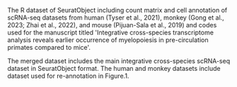 The R dataset of SeuratObject including count matrix and cell annotation of scRNA-seq datasets from human (Tyser et al., 2021), monkey (Gong et al., 2023; Zhai et al., 2022), and mouse (Pijuan-Sala et al., 2019) and codes used for the manuscript titled 'Integrative cross-species transcriptome analysis reveals earlier occurrence of myelopoiesis in pre-circulation primates compared to mice'.

The merged dataset includes the main integrative cross-species scRNA-seq dataset in SeuratObject format.
The human and monkey datasets include dataset used for re-annotation in Figure.1.
